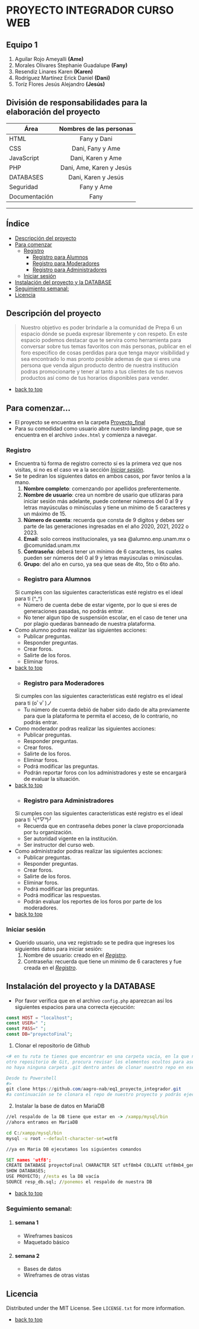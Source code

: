 # PROYECTO INTEGRADOR CURSO WEB
## Equipo 1 
1. Aguilar Rojo Ameyalli **(Ame)**
2. Morales Olivares Stephanie Guadalupe **(Fany)**
3. Resendiz Linares Karen **(Karen)**
4. Rodríguez Martínez Erick Daniel **(Dani)**
5. Toríz Flores Jesús Alejandro **(Jesús)**
## División de responsabilidades para la elaboración del proyecto
| Área  | Nombres de las personas |
| ------------- |:-------------:|
| HTML    | Fany y Dani |
| CSS      | Dani, Fany y Ame |
| JavaScript      | Dani, Karen y Ame   |
|PHP| Dani, Ame, Karen y Jesús |
|DATABASES |  Dani, Karen y Jesús |
|Seguridad | Fany y Ame |
|Documentación | Fany|
****************
## Índice 
- [Descripción del proyecto](#descripción-del-proyecto)
- [Para comenzar](#para-comenzar)
    - [Registro](#registro)
        - [Registro para Alumnos](#registro-para-alumnos)
        - [Registro para Moderadores](#registro-para-moderadores)
        - [Registro para Administradores](#registro-para-administradores)
    - [Iniciar sesión](#iniciar-sesión)
- [Instalación del proyecto y la DATABASE](#instalación-del-proyecto-y-la-database)
- [Seguimiento semanal:](#seguimiento-semanal)
- [Licencia](#licencia)

## Descripción del proyecto 
> Nuestro objetivo es poder brindarle a la comunidad de Prepa 6 un espacio dónde se pueda expresar libremente y con respeto.
> En este espacio podemos destacar que te servira como herramienta para conversar sobre tus temas favoritos con más personas, publicar en el foro especifico de cosas perdidas para que tenga mayor visibilidad y sea encontrado lo mas pronto posible ademas de que si eres una persona que venda algun producto dentro de nuestra institución podras promocionarte y tener al tanto a tus clientes de tus nuevos productos así como de tus horarios disponibles para vender.
- [back to top](#proyecto-integrador-curso-web)
## Para comenzar...
- El proyecto se encuentra en la carpeta [Proyecto_final](Proyecto_final)
- Para su comodidad como usuario abre nuestro landing page, que se encuentra en el archivo `index.html` y comienza a navegar.
### Registro
- Encuentra tú forma de registro correcto sí es la primera vez que nos visitas, si no es el caso ve a la sección _[Iniciar sesión](#iniciar-sesión)_.
- Se te pediran los siguientes datos en ambos casos, por favor tenlos a la mano.
    1. **Nombre completo**: comenzando por apellidos preferentemente.
    2. **Nombre de usuario**: crea un nombre de usario que utlizaras para iniciar sesión más adelante, puede contener números del 0 al 9 y letras mayúsculas o minúsculas y tiene un mínimo de 5 caracteres y un máximo de 15.
    3. **Número de cuenta**: recuerda que consta de 9 digitos y debes ser parte de las generaciones ingresadas en el año 2020, 2021, 2022 o 2023.
    4. **Email**: solo correos institucionales, ya sea @alumno.enp.unam.mx o @comunidad.unam.mx
    5. **Contraseña**: deberá tener un mínimo de 6 caracteres, los cuales pueden ser números del 0 al 9 y letras mayúsculas o minúsculas. 
    6. **Grupo**: del año en curso, ya sea que seas de 4to, 5to o 6to año.
    - ### Registro para Alumnos
    Si cumples con las siguientes características esté registro es el ideal para ti (^_^)
  -  Número de cuenta debe de estar vigente, por lo que si eres de generaciones pasadas, no podrás entrar.
  -  No tener algun tipo de suspensión escolar, en el caso de tener una por plagio quedaras banneado de nuestra plataforma.
- Como alumno podras realizar las siguientes acciones:
    - Publicar preguntas.
    - Responder preguntas.
    - Crear foros.
    - Salirte de los foros.
    - Eliminar foros.
- [back to top](#proyecto-integrador-curso-web)
    - ### Registro para Moderadores
    Si cumples con las siguientes características esté registro es el ideal para ti (oﾟvﾟ)ノ
  - Tu número de cuenta debió de haber sido dado de alta previamente para que la plataforma te permita el acceso, de lo contrario, no podrás entrar.
- Como moderador podras realizar las siguientes acciones:
    - Publicar preguntas.
    - Responder preguntas.
    - Crear foros.
    - Salirte de los foros.
    - Eliminar foros.
    - Podrá modificar las preguntas.
    - Podrán reportar foros con los administradores y este se encargará de evaluar la situación.
- [back to top](#proyecto-integrador-curso-web)
    - ### Registro para Administradores
    Si cumples con las siguientes características esté registro es el ideal para ti  ╰(*°▽°*)╯
  - Recuerda que en contraseña debes poner la clave proporcionada por tu organización.
  - Ser autoridad vigente en la institución.
  - Ser instructor del curso web.
- Como administrador podras realizar las siguientes acciones:
    - Publicar preguntas.
    - Responder preguntas.
    - Crear foros.
    - Salirte de los foros.
    - Eliminar foros.
    - Podrá modificar las preguntas.
    - Podrá modificar las respuestas.
    - Podrán evaluar los reportes de los foros por parte de los moderadores.
- [back to top](#proyecto-integrador-curso-web)
### Iniciar sesión 
- Querido usuario, una vez registrado se te pedira que ingreses los siguientes datos para iniciar sesión:
    1. Nombre de usuario: creado en el _[Registro](#registro)_.
    2. Contraseña: recuerda que tiene un minimo de 6 caracteres y fue creada en el _[Registro](#registro)_.
## Instalación del proyecto y la DATABASE
- Por favor verifica que en el archivo `config.php` aparezcan así los siguientes espacios para una correcta ejecución:
```PHP
const HOST = "localhost";
const USER=" ";
const PASS=" ";
const DB="proyectoFinal";
```
1.   Clonar el repositorio de Github 
```Powershell 
<# en tu ruta te tienes que encontrar en una carpeta vacia, en la que no tengas 
otro repositorio de Git, procura revisar los elementos ocultos para asegurarte de que 
no haya ninguna carpeta .git dentro antes de clonar nuestro repo en ese carpeta

Desde tu Powershell
#>
git clone https://github.com/aagro-nab/eq1_proyecto_integrador.git
#a continuación se te clonara el repo de nuestro proyecto y podrás ejecutar su contenido
```
2.  Instalar la base de datos en MariaDB
```cmd
//el respaldo de la DB tiene que estar en -> /xampp/mysql/bin
//ahora entramos en MariaDB

cd C:/xampp/mysql/bin
mysql -u root --default-character-set=utf8

//ya en Maria DB ejecutamos los siguientes comandos

SET names 'utf8';
CREATE DATABASE proyectoFinal CHARACTER SET utf8mb4 COLLATE utf8mb4_general_ci;
SHOW DATABASES;
USE PROYECTO; //esta es la DB vacía 
SOURCE resp_db.sql; //ponemos el respaldo de nuestra DB
```
- [back to top](#proyecto-integrador-curso-web)
### Seguimiento semanal:
1. #### semana 1 
    - Wireframes basicos
    - Maquetado básico
2.  #### semana 2
    - Bases de datos 
    - Wireframes de otras vistas
## Licencia
Distributed under the MIT License. See `LICENSE.txt` for more information.
- [back to top](#proyecto-integrador-curso-web)
